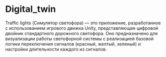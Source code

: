 # Digital_twin
Traffic lights (Симулятор светофора) — это приложение, разработанное с использованием игрового движка Unity, 
представляющее цифровой двойник стандартного дорожного светофора. 
Оно предназначено для визуализации работы светофорной системы с реализацией базовой логики переключения 
сигналов (красный, желтый, зеленый) и настройки длительности каждого из сигналов.
